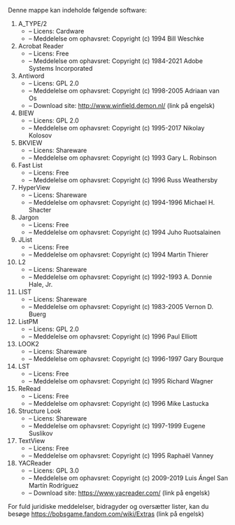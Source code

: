 ﻿Denne mappe kan indeholde følgende software:

1. A_TYPE/2
   - – Licens: Cardware
   - – Meddelelse om ophavsret: Copyright (c) 1994 Bill Weschke
2. Acrobat Reader
   - – Licens: Free
   - – Meddelelse om ophavsret: Copyright (c) 1984-2021 Adobe Systems Incorporated
3. Antiword
   - – Licens: GPL 2.0
   - – Meddelelse om ophavsret: Copyright (c) 1998-2005 Adriaan van Os
   - – Download site: http://www.winfield.demon.nl/ (link på engelsk)
4. BIEW
   - – Licens: GPL 2.0
   - – Meddelelse om ophavsret: Copyright (c) 1995-2017 Nikolay Kolosov
5. BKVIEW
   - – Licens: Shareware
   - – Meddelelse om ophavsret: Copyright (c) 1993 Gary L. Robinson
6. Fast List
   - – Licens: Free
   - – Meddelelse om ophavsret: Copyright (c) 1996 Russ Weathersby
7. HyperView
   - – Licens: Shareware
   - – Meddelelse om ophavsret: Copyright (c) 1994-1996 Michael H. Shacter
8. Jargon
   - – Licens: Free
   - – Meddelelse om ophavsret: Copyright (c) 1994 Juho Ruotsalainen
9. JList
   - – Licens: Free
   - – Meddelelse om ophavsret: Copyright (c) 1994 Martin Thierer
10. L2
    - – Licens: Shareware
    - – Meddelelse om ophavsret: Copyright (c) 1992-1993 A. Donnie Hale, Jr.
11. LIST
    - – Licens: Shareware
    - – Meddelelse om ophavsret: Copyright (c) 1983-2005 Vernon D. Buerg
12. ListPM
    - – Licens: GPL 2.0
    - – Meddelelse om ophavsret: Copyright (c) 1996 Paul Elliott
13. LOOK2
    - – Licens: Shareware
    - – Meddelelse om ophavsret: Copyright (c) 1996-1997 Gary Bourque
14. LST
    - – Licens: Free
    - – Meddelelse om ophavsret: Copyright (c) 1995 Richard Wagner
15. ReRead
    - – Licens: Free
    - – Meddelelse om ophavsret: Copyright (c) 1996 Mike Lastucka
16. Structure Look
    - – Licens: Shareware
    - – Meddelelse om ophavsret: Copyright (c) 1997-1999 Eugene Suslikov
17. TextView
    - – Licens: Free
    - – Meddelelse om ophavsret: Copyright (c) 1995 Raphaël Vanney
18. YACReader
    - – Licens: GPL 3.0
    - – Meddelelse om ophavsret: Copyright (c) 2009-2019 Luis Ángel San Martín Rodríguez
    - – Download site: https://www.yacreader.com/ (link på engelsk)

For fuld juridiske meddelelser, bidragyder og oversætter lister, kan du besøge https://bobsgame.fandom.com/wiki/Extras (link på engelsk)
